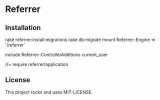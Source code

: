 # Referrer

## Installation

rake referrer:install:migrations
rake db:migrate
mount Referrer::Engine => '/referrer'

include Referrer::ControllerAdditions
current_user

//= require referrer/application

## License

This project rocks and uses MIT-LICENSE.